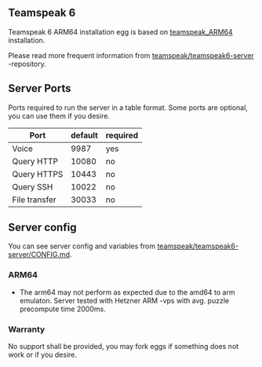## Teamspeak 6

Teamspeak 6 ARM64 installation egg is based on [teamspeak_ARM64](https://github.com/pelican-eggs/eggs/tree/master/voice_servers/teamspeak_ARM64) installation.

Please read more frequent information from [teamspeak/teamspeak6-server](https://github.com/teamspeak/teamspeak6-server) -repository.

## Server Ports

Ports required to run the server in a table format. Some ports are optional, you can use them if you desire.

| Port    | default | required|
|---------|---------|---------|
| Voice   | 9987    |yes      |   
| Query HTTP  | 10080   |no       |
| Query HTTPS  | 10443   |no       |
| Query SSH  | 10022   |no       |
| File transfer   | 30033   |no       |

## Server config

You can see server config and variables from [teamspeak/teamspeak6-server/CONFIG.md](https://github.com/teamspeak/teamspeak6-server/blob/main/CONFIG.md).

### ARM64
* The arm64 may not perform as expected due to the amd64 to arm emulaton. Server tested with Hetzner ARM -vps with avg. puzzle precompute time 2000ms.

### Warranty 
No support shall be provided, you may fork eggs if something does not work or if you desire.
